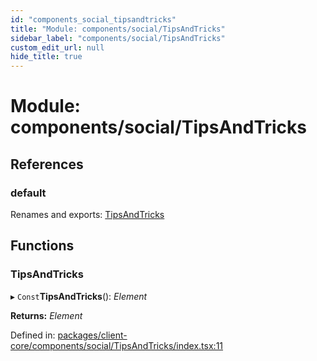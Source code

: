 ```yaml
---
id: "components_social_tipsandtricks"
title: "Module: components/social/TipsAndTricks"
sidebar_label: "components/social/TipsAndTricks"
custom_edit_url: null
hide_title: true
---
```


# Module: components/social/TipsAndTricks

## References

### default

Renames and exports: [TipsAndTricks](components_social_tipsandtricks.md#tipsandtricks)

## Functions

### TipsAndTricks

▸ `Const`**TipsAndTricks**(): *Element*

**Returns:** *Element*

Defined in: [packages/client-core/components/social/TipsAndTricks/index.tsx:11](https://github.com/xr3ngine/xr3ngine/blob/56376a778/packages/client-core/components/social/TipsAndTricks/index.tsx#L11)
